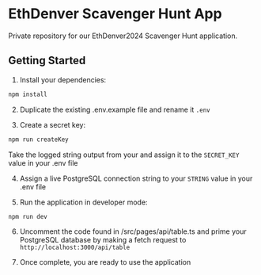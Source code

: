 # EthDenver Scavenger Hunt App

Private repository for our EthDenver2024 Scavenger Hunt application.

## Getting Started 

1. Install your dependencies:

```bash
npm install
```

2. Duplicate the existing .env.example file and rename it `.env`

3. Create a secret key:

```bash
npm run createKey
```

Take the logged string output from your and assign it to the `SECRET_KEY` value in your .env file

4. Assign a live PostgreSQL connection string to your `STRING` value in your .env file

5. Run the application in developer mode:

```bash
npm run dev
```

6. Uncomment the code found in /src/pages/api/table.ts and prime your PostgreSQL database by making a fetch request to `http://localhost:3000/api/table`

7. Once complete, you are ready to use the application
